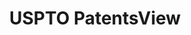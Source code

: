 ---
bigquery: https://console.cloud.google.com/bigquery?p=patents-public-data&d=patentsview&page=dataset
citation: Attribution should be given to PatentsView for use, distribution, or derivative
  works.
code: https://github.com/CSSIP-AIR/PatentsView-Code-Snippets/
contributors: USPTO
cost: None
description: 'PatentsView includes US patent data including raw data (summaries, applications,
  pregrant applications), disambugations of inventors and assignees, and inventor
  gender estimates.  Also foreign priority data, # of figures and sheets, and government
  interest statements.'
documentation: https://patentsview.org/query/builder-faqs
last_edit: Mon, 04 Apr 2022 19:02:57 GMT
location: https://patentsview.org/
maintained_by: USPTO
record_creation_timestamp: 12/2/2020 17:20:46
schema_fields: '[''section'', ''name_first'', ''rel_id'', ''section_id'', ''rawlocation_id'',
  ''disamb_inventor_id_20191231'', ''series_code'', ''disamb_assignee_id_20191008'',
  ''classification_data_source'', ''_371_date'', ''num_claims'', ''_102_date'', ''subclass'',
  ''disamb_inventor_id_20201229'', ''sector_title'', ''sequence'', ''disamb_assignee_id_20191231'',
  ''application_id'', ''level_two'', ''male'', ''filename'', ''name'', ''subclass_id'',
  ''term_disclaimer'', ''num_figures'', ''num'', ''lapse_of_patent'', ''disamb_assignee_id_20181127'',
  ''subsection_id'', ''main_group'', ''disamb_inventor_id_20180528'', ''deceased'',
  ''variety'', ''assignee_id'', ''length'', ''county_fips'', ''disamb_assignee_id_20190312'',
  ''group_id'', ''group'', ''f102_date'', ''designation'', ''subcategory_id'', ''classification_level'',
  ''county'', ''patent_id'', ''disamb_assignee_id_20200331'', ''classification_value'',
  ''organization_id'', ''disamb_inventor_id_20181127'', ''applicant_type'', ''text'',
  ''classification_status'', ''type'', ''disamb_assignee_id_20200630'', ''relkind'',
  ''disamb_inventor_id_20190820'', ''doctype'', ''symbol_position'', ''publication_number'',
  ''id'', ''male_flag'', ''status'', ''rawinventor_id'', ''ipc_class'', ''state_fips'',
  ''disamb_inventor_id_20191008'', ''term_extension'', ''name_last'', ''title'', ''attribution_status'',
  ''field_id'', ''disamb_inventor_id_20171226'', ''level_one'', ''location_id'', ''f371_date'',
  ''disamb_inventor_id_20200331'', ''city'', ''reldocno'', ''category'', ''kind'',
  ''disamb_assignee_id_20200929'', ''citation_id'', ''abstract'', ''withdrawn'', ''longitude'',
  ''disamb_inventor_id_20190312'', ''category_id'', ''doc_type'', ''fname'', ''number'',
  ''subgroup_id'', ''rule_47'', ''ipc_version_indicator'', ''disamb_inventor_id_20171003'',
  ''latitude'', ''field_title'', ''action_date'', ''lawyer_id'', ''organization'',
  ''exemplary'', ''date'', ''term_grant'', ''disamb_inventor_id_20170307'', ''rawassignee_id'',
  ''state'', ''disclaimer_date'', ''disamb_inventor_id_20170808'', ''country'', ''num_sheets'',
  ''inventor_id'', ''mainclass_id'', ''dependent'', ''level_three'', ''country_transformed'',
  ''gi_statement'', ''lname'', ''disamb_assignee_id_20190820'', ''latlong'', ''role'',
  ''uuid'', ''contract_award_number'', ''subgroup'', ''disamb_inventor_id_20200929'',
  ''disamb_inventor_id_20200630'', ''latin_name'']'
shortname: patentsview
tags:
- disambiguation
- United States
- gender
terms_of_use: Creative Commons Attribution 4.0 International License.
timeframe: 1963-1999
title: USPTO PatentsView
uuid: cf1780b1-e265-4e49-8d1d-83b9cfe0fd9a
---